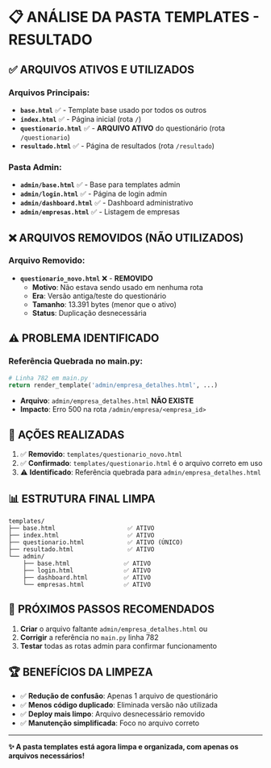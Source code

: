 # 📋 ANÁLISE DA PASTA TEMPLATES - RESULTADO

## ✅ **ARQUIVOS ATIVOS E UTILIZADOS**

### Arquivos Principais:
- **`base.html`** ✅ - Template base usado por todos os outros
- **`index.html`** ✅ - Página inicial (rota `/`)  
- **`questionario.html`** ✅ - **ARQUIVO ATIVO** do questionário (rota `/questionario`)
- **`resultado.html`** ✅ - Página de resultados (rota `/resultado`)

### Pasta Admin:
- **`admin/base.html`** ✅ - Base para templates admin
- **`admin/login.html`** ✅ - Página de login admin
- **`admin/dashboard.html`** ✅ - Dashboard administrativo
- **`admin/empresas.html`** ✅ - Listagem de empresas

## ❌ **ARQUIVOS REMOVIDOS (NÃO UTILIZADOS)**

### Arquivo Removido:
- **`questionario_novo.html`** ❌ - **REMOVIDO**
  - **Motivo**: Não estava sendo usado em nenhuma rota
  - **Era**: Versão antiga/teste do questionário
  - **Tamanho**: 13.391 bytes (menor que o ativo)
  - **Status**: Duplicação desnecessária

## ⚠️ **PROBLEMA IDENTIFICADO**

### Referência Quebrada no main.py:
```python
# Linha 782 em main.py
return render_template('admin/empresa_detalhes.html', ...)
```
- **Arquivo**: `admin/empresa_detalhes.html` **NÃO EXISTE**
- **Impacto**: Erro 500 na rota `/admin/empresa/<empresa_id>`

## 🔧 **AÇÕES REALIZADAS**

1. ✅ **Removido**: `templates/questionario_novo.html`
2. ✅ **Confirmado**: `templates/questionario.html` é o arquivo correto em uso
3. ⚠️ **Identificado**: Referência quebrada para `admin/empresa_detalhes.html`

## 📊 **ESTRUTURA FINAL LIMPA**

```
templates/
├── base.html                    ✅ ATIVO
├── index.html                   ✅ ATIVO  
├── questionario.html            ✅ ATIVO (ÚNICO)
├── resultado.html               ✅ ATIVO
└── admin/
    ├── base.html               ✅ ATIVO
    ├── login.html              ✅ ATIVO
    ├── dashboard.html          ✅ ATIVO
    └── empresas.html           ✅ ATIVO
```

## 🎯 **PRÓXIMOS PASSOS RECOMENDADOS**

1. **Criar** o arquivo faltante `admin/empresa_detalhes.html` ou
2. **Corrigir** a referência no `main.py` linha 782
3. **Testar** todas as rotas admin para confirmar funcionamento

## 🏆 **BENEFÍCIOS DA LIMPEZA**

- ✅ **Redução de confusão**: Apenas 1 arquivo de questionário
- ✅ **Menos código duplicado**: Eliminada versão não utilizada  
- ✅ **Deploy mais limpo**: Arquivo desnecessário removido
- ✅ **Manutenção simplificada**: Foco no arquivo correto

---

**✨ A pasta templates está agora limpa e organizada, com apenas os arquivos necessários!**
